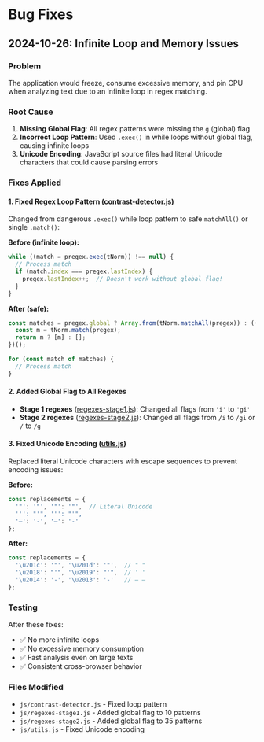 # Bug Fixes

## 2024-10-26: Infinite Loop and Memory Issues

### Problem
The application would freeze, consume excessive memory, and pin CPU when analyzing text due to an infinite loop in regex matching.

### Root Cause
1. **Missing Global Flag**: All regex patterns were missing the `g` (global) flag
2. **Incorrect Loop Pattern**: Used `.exec()` in while loops without global flag, causing infinite loops
3. **Unicode Encoding**: JavaScript source files had literal Unicode characters that could cause parsing errors

### Fixes Applied

#### 1. Fixed Regex Loop Pattern ([contrast-detector.js](js/contrast-detector.js))
Changed from dangerous `.exec()` while loop pattern to safe `matchAll()` or single `.match()`:

**Before (infinite loop):**
```javascript
while ((match = pregex.exec(tNorm)) !== null) {
  // Process match
  if (match.index === pregex.lastIndex) {
    pregex.lastIndex++;  // Doesn't work without global flag!
  }
}
```

**After (safe):**
```javascript
const matches = pregex.global ? Array.from(tNorm.matchAll(pregex)) : (() => {
  const m = tNorm.match(pregex);
  return m ? [m] : [];
})();

for (const match of matches) {
  // Process match
}
```

#### 2. Added Global Flag to All Regexes
- **Stage 1 regexes** ([regexes-stage1.js](js/regexes-stage1.js)): Changed all flags from `'i'` to `'gi'`
- **Stage 2 regexes** ([regexes-stage2.js](js/regexes-stage2.js)): Changed all flags from `/i` to `/gi` or `/` to `/g`

#### 3. Fixed Unicode Encoding ([utils.js](js/utils.js))
Replaced literal Unicode characters with escape sequences to prevent encoding issues:

**Before:**
```javascript
const replacements = {
  '"': '"', '"': '"',  // Literal Unicode
  ''': "'", ''': "'",
  '—': '-', '–': '-'
};
```

**After:**
```javascript
const replacements = {
  '\u201c': '"', '\u201d': '"',  // " "
  '\u2018': "'", '\u2019': "'",  // ' '
  '\u2014': '-', '\u2013': '-'   // — –
};
```

### Testing
After these fixes:
- ✅ No more infinite loops
- ✅ No excessive memory consumption
- ✅ Fast analysis even on large texts
- ✅ Consistent cross-browser behavior

### Files Modified
- `js/contrast-detector.js` - Fixed loop pattern
- `js/regexes-stage1.js` - Added global flag to 10 patterns
- `js/regexes-stage2.js` - Added global flag to 35 patterns
- `js/utils.js` - Fixed Unicode encoding
